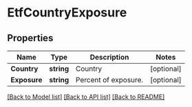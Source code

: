 # EtfCountryExposure

## Properties

Name | Type | Description | Notes
------------ | ------------- | ------------- | -------------
**Country** | **string** | Country | [optional] 
**Exposure** | **string** | Percent of exposure. | [optional] 

[[Back to Model list]](../README.md#documentation-for-models) [[Back to API list]](../README.md#documentation-for-api-endpoints) [[Back to README]](../README.md)


